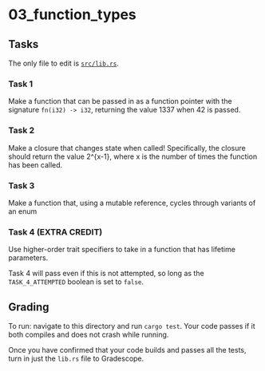 # 03_function_types

## Tasks
The only file to edit is [`src/lib.rs`](/03_function_types/src/lib.rs).

### Task 1

Make a function that can be passed in as a function pointer with the signature `fn(i32) -> i32`, returning the value 1337 when 42 is passed.

### Task 2

Make a closure that changes state when called! Specifically, the closure should return the value 2^{x-1}, where x is the number of times the function has been called.

### Task 3

Make a function that, using a mutable reference, cycles through variants of an enum

### Task 4 (EXTRA CREDIT)

Use higher-order trait specifiers to take in a function that has lifetime parameters.

Task 4 will pass even if this is not attempted, so long as the `TASK_4_ATTEMPTED` boolean is set to `false`.

## Grading
To run: navigate to this directory and run `cargo test`. Your code passes if it both compiles and does not crash while running.

Once you have confirmed that your code builds and passes all the tests, turn in just the `lib.rs` file to Gradescope.
